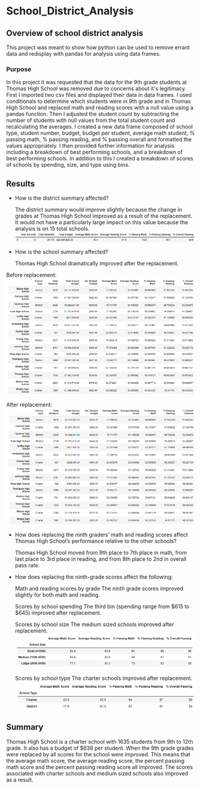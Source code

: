 # School_District_Analysis

## Overview of school district analysis
This project was meant to show how python can be used to remove errant data and redisplay with pandas for analysis using data frames. 

### Purpose
In this project it was requested that the data for the 9th grade students at Thomas High School was removed due to concerns about it's legitimacy. First I imported two csv files and displayed their data in data frames. 
I used conditionals to determine which students were in 9th grade and in Thomas High School and replaced math and reading scores with a null value using a pandas function. Then I adjusted the student count by subtracting 
the number of students with null values from the total student count and recalculating the averages. I created a new data frame composed of school type, student number, budget, budget per student, average math student, % passing math,
% passing reading, and % passing overall and formatted the values appropriately.  I then provided further information for analysis including a breakdown of best performing schools, and a breakdown of best performing schools. In addition to 
this I created a breakdown of scores of schools by spending, size, and type using bins. 


## Results

* How is the district summary affected?

	The district summary would improve slightly because the change in grades at Thomas High School improved as a result of the replacement. It would not have a particularly 	large impact on this value because the analysis is on 15 total schools.
![](Resources/district_summary.PNG)

* How is the school summary affected?

	Thomas High School dramatically improved after the replacement.

Before replacement:
![](Resources/school_summary.PNG)

After replacement:
![](Resources/school_summary_wreplacement.PNG)

* How does replacing the ninth graders’ math and reading scores affect Thomas High School’s performance relative to the other schools?

	Thomas High School moved from 9th place to 7th place in math, from last place to 3rd place in reading, and from 8th place to 2nd in overall pass rate.



* How does replacing the ninth-grade scores affect the following:

	Math and reading scores by grade
	The ninth grade scores improved slightly for both math and reading.

	Scores by school spending
	The third bin (spending range from $615 to $645) improved after replacement.	

	Scores by school size
	The medium sized schools improved after replacement.
	![](Resources/scores_by_school_size.PNG)


	Scores by school type
The charter schools improved after replacement.
![](Resources/scores_by_school_type.PNG)

## Summary
 Thomas High School is a charter school with 1635 students from 9th to 12th grade.  It also has a budget of $638 per student. When the 9th grade grades were replaced by all scores for the school were improved. This means that the average math score, the average reading score, the percent passing math score and the percent passing reading score all improved.  The scores associated with charter schools and medium sized schools also improved as a result. 
